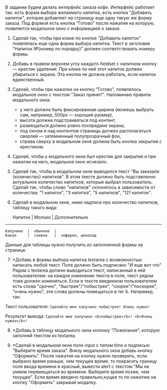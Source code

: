 В задании будем делать интерфейс заказа кофе.
Интерфейс работает так: есть форма выбора желаемого напитка, есть кнопка "Добавить напиток", которая добавляет на
страницу еще одну такую же форму заказа. Под формой есть кнопка "Готово" после нажатия на которую, появляется модальное
окно с информацией о заказе.

1. Сделай так, чтобы при клике по кнопке "Добавить напиток" появлялась еще одна форма выбора напитка. Текст в заголовке
"Напиток №{номер по порядку}" должен соответствовать номеру формы.

2. Добавь в правом верхнем углу каждого fieldset с напитком кнопку — крестик удаления. При клике по ней этот напиток
должен убираться с экрана. Эта кнопка не должна работать, если напиток единственный.

3. Сделай, чтобы при нажатии на кнопку "Готово", появлялось модальное окно с текстом "Заказ принят!". Напоминаю правила
модального окна:
    - у него должна быть фиксированная ширина (можешь выбрать сам, например, 500px — хороший размер),
    - высота должна подстраиваться под контент,
    - размещаться должно ровно посередине экрана,
    - под окном и над контентом страницы должен располагаться оверлей — затемненный полупрозрачный фон,
    - справа сверху в модальном окне должна быть кнопка закрытия с крестиком.

4. Сделай, чтобы у модального окна был крестик для закрытия и при нажатии на него, модальное окно исчезало.

5. Сделай так, чтобы в модальном окне выводился текст "Вы заказали {количество} напитков". В этом тексте должно быть
подставленно актуальное количество напитков, которые выбрал пользователь. Сделай так, чтобы слово "напитков" склонялось
в зависимости от количества: "1 напиток", "3 напитка", "5 напитков", "121 напиток".

6. Сделай в модальном окне, ниже надписи про количество напитков, таблицу такого вида:

    Напиток   |  Молоко   |  Дополнительно
  ---------------------------------------------
    Капучино  |  обычное  |
    Какао     |  соевое   |  зефирки, шоколад

Данные для таблицы нужно получить из заполненной формы на странице.


7. *Добавь в формы выбора напитка textarea с возможностью написать любой текст. Поле должно быть подписано "И еще вот что"
Рядом с textarea должен выводиться текст, написанный в ней пользователем: на каждое изменение текста в поле, текст рядом
тоже должен изменяться. Если в тексте введенном пользователем есть слова "срочно", "быстрее"/"побыстрее",
"скорее"/"поскорее", "очень нужно", эти слова должны помещаться в тег b. Например, так:

Текст пользователя:
`Сделайте мне капучино побыстрее! Очень нужно!`

Результат вывода:
`Сделайте мне капучино <b>побыстрее</b>! <b>Очень нужно</b>!`

8. *Добавь в таблицу модального окна колонку "Пожелания", которую заполняй текстом из textarea.

9. *Сделай в модальном окне поле input с типом time и подписью "Выберите время заказа". Внизу модального окна добавь
кнопку "Оформить". После нажатия на кнопку нужно проверить, если выбрано время раньше, чем текущее время,
то покрасить границу поля ввода времени в красный, вывести alert с текстом "Мы не умеем перемещаться во времени.
Выберите время позже, чем текущее". Если время введено правильно,кущее  то по нажатию на кнопку "Оформить" закрывай модалку.



